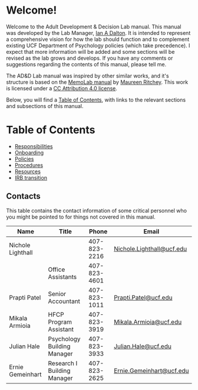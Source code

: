 # Welcome!

Welcome to the Adult Development & Decision Lab manual. This manual was developed by the Lab Manager, [Ian A Dalton](http://ianad.me/). It is intended to represent a comprehensive vision for how the lab should function and to complement existing UCF Department of Psychology policies (which take precedence). I expect that more information will be added and some sections will be revised as the lab grows and develops. If you have any comments or suggestions regarding the contents of this manual, please tell me.

The AD&D Lab manual was inspired by other similar works, and it's structure is based on the [MemoLab manual](http://github.com/memobc/memolab-manual) by [Maureen Ritchey](http://github.com/ritcheym). This work is licensed under a [CC Attribution 4.0 license](http://creativecommons.org/licenses/by/4.0/).

Below, you will find a [Table of Contents](#table-of-contents), with links to the relevant sections and subsections of this manual.

# Table of Contents
- [Responsibilities](responsibilities.md)
- [Onboarding](onboarding.md)
- [Policies](policies.md)
- [Procedures](procedures.md)
- [Resources](resources.md)
- [IRB transition](irb-transition.md)

## Contacts
This table contains the contact information of some critical personnel who you might be pointed to for things not covered in this manual.

| Name | Title | Phone | Email |
| ---- | ----- | ----- | ----- |
| Nichole Lighthall | | 407-823-2216 | Nichole.Lighthall@ucf.edu |
| | Office Assistants | 407-823-4601 | |
| Prapti Patel | Senior Accountant |407-823-1011 | Prapti.Patel@ucf.edu |
| Mikala Armioia | HFCP Program Assistant | 407-823-3919 | Mikala.Armioia@ucf.edu |
| Julian Hale | Psychology Building Manager | 407-823-3933 | Julian.Hale@ucf.edu |
| Ernie Gemeinhart | Research I Building Manager | 407-823-2625 | Ernie.Gemeinhart@ucf.edu |
